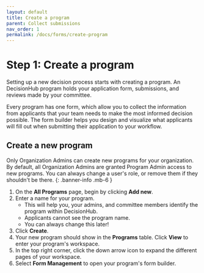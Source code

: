 ```yaml
---
layout: default
title: Create a program
parent: Collect submissions
nav_order: 1
permalink: /docs/forms/create-program
---
```


# Step 1: Create a program

Setting up a new decision process starts with creating a program. An DecisionHub program holds your application form, submissions, and reviews made by your committee.

Every program has one form, which allow you to collect the information from applicants that your team needs to make the most informed decision possible. The form builder helps you design and visualize what applicants will fill out when submitting their application to your workflow.

## Create a new program

Only Organization Admins can create new programs for your organization. By default, all Organization Admins are granted Program Admin access to new programs. You can always change a user's role, or remove them if they shouldn't be there.
{: .banner-info .mb-6 }

1. On the **All Programs** page, begin by clicking **Add new**.
2. Enter a name for your program.
   - This will help you, your admins, and committee members identify the program within DecisionHub.
   - Applicants cannot see the program name.
   - You can always change this later!
3. Click **Create**.
4. Your new program should show in the **Programs** table. Click **View** to enter your program's workspace.
5. In the top right corner, click the down arrow icon to expand the different pages of your workspace.
6. Select **Form Management** to open your program's form builder.
